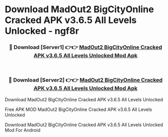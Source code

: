 # Download MadOut2 BigCityOnline Cracked APK v3.6.5 All Levels Unlocked - ngf8r



<div align="center">
<h3>🔴 Download [Server1] 👉👉 <a href="https://momento.my/?title=MadOut2_BigCityOnline_Cracked_APK_v3.6.5_All_Levels_Unlocked">MadOut2 BigCityOnline Cracked APK v3.6.5 All Levels Unlocked Mod Apk</a></h3><br>

<h3>🔴 Download [Server2] 👉👉 <a href="https://momento.my/?title=MadOut2_BigCityOnline_Cracked_APK_v3.6.5_All_Levels_Unlocked">MadOut2 BigCityOnline Cracked APK v3.6.5 All Levels Unlocked Mod Apk</a></h3>
</div>



Download MadOut2 BigCityOnline Cracked APK v3.6.5 All Levels Unlocked 

Free APK MOD MadOut2 BigCityOnline Cracked APK v3.6.5 All Levels Unlocked 

Download MadOut2 BigCityOnline Cracked APK v3.6.5 All Levels Unlocked Mod For Android
